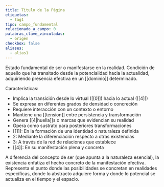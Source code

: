 ```yaml
---
title: Titulo de la Página
etiquetas:
  - tag1
tipo: campo_fundamental
relacionado_a_campo: 0
palabras_clave_vinculadas:
  - origen
checkbox: false
aliases:
  - alias1
---
```


Estado fundamental de ser o manifestarse en la realidad. Condición de aquello que ha transitado desde la potencialidad hacia la actualidad, adquiriendo presencia efectiva en un [[dominio]] determinado.

Características:
- Implica la transición desde lo virtual ([[0]]) hacia lo actual ([[4]])
- Se expresa en diferentes grados de densidad o concreción
- Requiere interacción con un contexto o entorno
- Mantiene una [[tension]] entre persistencia y transformación
- Genera [[4|huella]]s o marcas que evidencian su realidad
- Opera como sustrato para posteriores transformaciones
- [[1]]: En la formación de una identidad o naturaleza definida
- 2: Mediante la diferenciación respecto a otras existencias
- 3: A través de la red de relaciones que establece
- [[4]]: En su manifestación plena y concreta

A diferencia del concepto de ser (que apunta a la naturaleza esencial), la existencia enfatiza el hecho concreto de la manifestación efectiva. Representa el punto donde las posibilidades se concretan en realidades específicas, donde lo abstracto adquiere forma y donde lo potencial se actualiza en el tiempo y el espacio.
